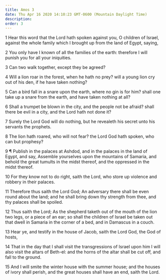 ```yaml
---
title: Amos 3
date: Thu Apr 16 2020 14:10:23 GMT-0600 (Mountain Daylight Time)
description: 
order: 3
---
```


<p>
  1 Hear this word that the Lord hath spoken against you, O children of Israel,
  against the whole family which I brought up from the land of Egypt, saying,
</p>
<p>
  2 You only have I known of all the families of the earth: therefore I will
  punish you for all your iniquities.
</p>
<p>3 Can two walk together, except they be agreed?</p>
<p>
  4 Will a lion roar in the forest, when he hath no prey? will a young lion cry
  out of his den, if he have taken nothing?
</p>
<p>
  5 Can a bird fall in a snare upon the earth, where no gin is for him? shall
  one take up a snare from the earth, and have taken nothing at all?
</p>
<p>
  6 Shall a trumpet be blown in the city, and the people not be afraid? shall
  there be evil in a city, and the Lord hath not done it?
</p>
<p>
  7 Surely the Lord God will do nothing, but he revealeth his secret unto his
  servants the prophets.
</p>
<p>
  8 The lion hath roared, who will not fear? the Lord God hath spoken, who can
  but prophesy?
</p>
<p>
  9 &#xB6; Publish in the palaces at Ashdod, and in the palaces in the land of
  Egypt, and say, Assemble yourselves upon the mountains of Samaria, and behold
  the great tumults in the midst thereof, and the oppressed in the midst
  thereof.
</p>
<p>
  10 For they know not to do right, saith the Lord, who store up violence and
  robbery in their palaces.
</p>
<p>
  11 Therefore thus saith the Lord God; An adversary there shall be even round
  about the land; and he shall bring down thy strength from thee, and thy
  palaces shall be spoiled.
</p>
<p>
  12 Thus saith the Lord; As the shepherd taketh out of the mouth of the lion
  two legs, or a piece of an ear; so shall the children of Israel be taken out
  that dwell in Samaria in the corner of a bed, and in Damascus in a couch.
</p>
<p>
  13 Hear ye, and testify in the house of Jacob, saith the Lord God, the God of
  hosts,
</p>
<p>
  14 That in the day that I shall visit the transgressions of Israel upon him I
  will also visit the altars of Beth-el: and the horns of the altar shall be cut
  off, and fall to the ground.
</p>
<p>
  15 And I will smite the winter house with the summer house; and the houses of
  ivory shall perish, and the great houses shall have an end, saith the Lord.
</p>
